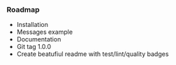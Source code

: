 ### Roadmap
- Installation
- Messages example
- Documentation
- Git tag 1.0.0
- Create beatufiul readme with test/lint/quality badges
